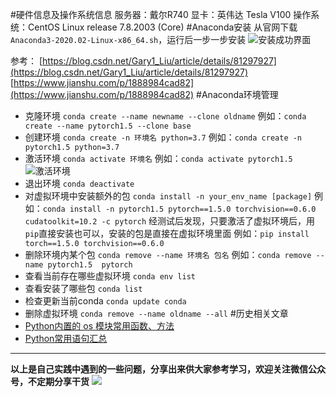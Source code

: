 #硬件信息及操作系统信息
服务器：戴尔R740
显卡：英伟达 Tesla V100
操作系统：CentOS Linux release 7.8.2003 (Core)
#Anaconda安装
从官网下载 `Anaconda3-2020.02-Linux-x86_64.sh`，运行后一步一步安装
![安装成功界面](https://upload-images.jianshu.io/upload_images/6641583-fef60da1c790b3e7.png?imageMogr2/auto-orient/strip%7CimageView2/2/w/1240)

参考：
[https://blog.csdn.net/Gary1_Liu/article/details/81297927](https://blog.csdn.net/Gary1_Liu/article/details/81297927)
[https://www.jianshu.com/p/1888984cad82](https://www.jianshu.com/p/1888984cad82)
#Anaconda环境管理
- 克隆环境
`conda create --name newname --clone oldname`
例如：`conda create --name pytorch1.5 --clone base`
- 创建环境
`conda create -n 环境名 python=3.7`
例如：`conda create -n pytorch1.5 python=3.7`
- 激活环境
`conda activate 环境名`
例如：`conda activate pytorch1.5`
![激活环境](https://upload-images.jianshu.io/upload_images/6641583-ad9a9f79d217566c.png?imageMogr2/auto-orient/strip%7CimageView2/2/w/1040)
- 退出环境
`conda deactivate`
- 对虚拟环境中安装额外的包
`conda install -n your_env_name [package]`
例如：`conda install -n pytorch1.5 pytorch==1.5.0 torchvision==0.6.0 cudatoolkit=10.2 -c pytorch`
经测试后发现，只要激活了虚拟环境后，用`pip`直接安装也可以，安装的包是直接在虚拟环境里面
例如：`pip install torch==1.5.0 torchvision==0.6.0`
- 删除环境内某个包
`conda remove --name 环境名 包名`
例如：`conda remove --name pytorch1.5  pytorch`
- 查看当前存在哪些虚拟环境
`conda env list`
- 查看安装了哪些包
`conda list`
- 检查更新当前conda
`conda update conda`
- 删除虚拟环境
`conda remove --name oldname --all`
#历史相关文章
- [Python内置的 os 模块常用函数、方法](https://www.jianshu.com/p/da3fb867471f)
- [Python常用语句汇总](https://www.jianshu.com/p/37f48c338fbd)

**************************************************************************
**以上是自己实践中遇到的一些问题，分享出来供大家参考学习，欢迎关注微信公众号，不定期分享干货**
![](https://upload-images.jianshu.io/upload_images/6641583-bce6d13cc37824d7.jpg?imageMogr2/auto-orient/strip%7CimageView2/2/w/240)


